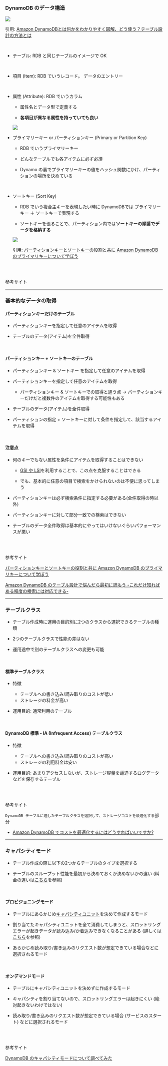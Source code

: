 ### DynamoDB のデータ構造

<img src="./img/DynamoDB-Table_1.jpg" />

引用: [Amazon DynamoDBとは何かをわかりやすく図解、どう使う？テーブル設計の方法とは](https://www.sbbit.jp/article/cont1/95515)

<br>

- テーブル: RDB と同じテーブルのイメージで OK

<br>

- 項目 (Item): RDB でいうレコード。 データのエントリー

<br>

- 属性 (Attribute): RDB でいうカラム
    - 属性名とデータ型で定義する

    - **各項目が異なる属性を持っていても良い**

    <img src="./img/DynamoDB-Attribute_1.png" />

- プライマリーキー or パーティションキー (Primary or Partition Key)

    - RDB でいうプライマリーキー

    - どんなテーブルでも各アイテムに必ず必須

    - Dynamo の裏でプライマリーキーの値をハッシュ関数にかけ、パーティションの場所を決めている

<br>

- ソートキー (Sort Key)

    - RDB でいう複合主キーを表現したい時に DynamoDBでは プライマリーキー ＋ ソートキーで表現する

    - ソートキーを張ることで、パーティション内では**ソートキーの順番でデータを格納する**

    <img src="./img/DynamoDB-SortKey_1.png" />

    引用: [パーティションキーとソートキーの役割と共に Amazon DynamoDB のプライマリキーについて学ぼう](https://aws.amazon.com/jp/builders-flash/202404/learn-dynamodb-primary-key/)

<br>
<br>

参考サイト

---

### 基本的なデータの取得

#### パーティションキーだけのテーブル

- パーティションキーを指定して任意のアイテムを取得

- テーブルのデータ(アイテム)を全件取得 

<br>

#### パーティションキー + ソートキーのテーブル

- パーティションキー & ソートキー を指定して任意のアイテムを取得

- パーティションキーを指定して任意のアイテムを取得
    - パーティションキー & ソートキーでの取得と違う点 → パーティションキーだけだと複数件のアイテムを取得する可能性もある

- テーブルのデータ(アイテム)を全件取得

- パーティションの指定 + ソートキーに対して条件を指定して、該当するアイテムを取得

<br>

#### 注意点

- 何のキーでもない属性を条件にアイテムを取得することはできない
    - [GSI や LSI](./DynamoDB-GSI-LSI.md)を利用することで、この点を克服することはできる

    - でも、基本的に任意の項目で検索をかけられないのは不便に思ってしまう

- パーティションキーは必ず検索条件に指定する必要がある(全件取得の時以外)

- パーティションキーに対して部分一致での検索はできない

- テーブルのデータ全件取得は基本的にやってはいけないぐらいパフォーマンスが悪い

<br>
<br>

参考サイト

[パーティションキーとソートキーの役割と共に Amazon DynamoDB のプライマリキーについて学ぼう](https://aws.amazon.com/jp/builders-flash/202404/learn-dynamodb-primary-key/)

[Amazon DynamoDB のテーブル設計で悩んだら最初に読もう -これだけ知ればある程度の検索には対応できる-](https://blog.usize-tech.com/table-design-for-amazon-dynamodb/)

---

### テーブルクラス

- テーブル作成時に運用の目的別に2つのクラスから選択できるテーブルの種類

- 2つのテーブルクラスで性能の差はない

- 運用途中で別のテーブルクラスへの変更も可能

<br>

#### 標準テーブルクラス

- 特徴
    - テーブルへの書き込み/読み取りのコストが低い
    - ストレージの料金が高い

- 運用目的: 通常利用のテーブル

<br>

#### DynamoDB 標準 - IA (Infrequent Access) テーブルクラス

- 特徴
    - テーブルへの書き込み/読み取りのコストが高い
    - ストレージの利用料金は安い

- 運用目的: あまりアクセスしないが、ストレージ容量を逼迫するログデータなどを保存するテーブル

<br>
<br>

参考サイト

`DynamoDB テーブルに適したテーブルクラスを選択して、ストレージコストを最適化する`部分

- [Amazon DynamoDB でコストを最適化するにはどうすればいいですか?](https://repost.aws/ja/knowledge-center/dynamodb-optimize-costs#)

---

### キャパシティモード

- テーブル作成の際に以下の2つからテーブルのタイプを選択する

- テーブルのスループット性能を最初から決めておくか決めないかの違い (料金の違いは[こちら](./DynamoDB_CapacityUnit.md#コスト計算の際のキャパシティユニット)を参照)

<br>

#### プロビジョニングモード

- テーブルにあらかじめ[キャパシティユニット](./DynamoDB_CapacityUnit.md)を決めて作成するモード

- 割り当てたキャパシティユニットを全て消費してしまうと、スロットリングエラーが起きデータが読み込み/か着込みできなくなることがある (詳しくは[こちら](./DynamoDB_Partition.md#ホットパーティション)を参照)

- あらかじめ読み取り/書き込みのリクエスト数が想定できている場合などに選択されるモード

<br>

#### オンデマンドモード

- テーブルにキャパシティユニットを決めずに作成するモード

- キャパシティを割り当てないので、スロットリングエラーは起きにくい (絶対起きないわけではない)

- 読み取り/書き込みのリクエスト数が想定できている場合 (サービスのスタート) などに選択されるモード

<br>
<br>

参考サイト

[DynamoDB のキャパシティモードについて調べてみた](https://blog.serverworks.co.jp/DynamoDB-Capacity_Mode)